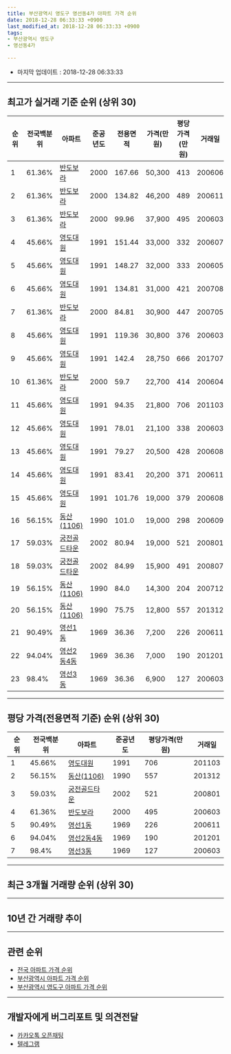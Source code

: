 ```yaml
---
title: 부산광역시 영도구 영선동4가 아파트 가격 순위
date: 2018-12-28 06:33:33 +0900
last_modified_at: 2018-12-28 06:33:33 +0900
tags:
- 부산광역시 영도구
- 영선동4가

---
```


* 마지막 업데이트 : 2018-12-28 06:33:33

---

## 최고가 실거래 기준 순위 (상위 30)


|순위|전국백분위|아파트|준공년도|전용면적|가격(만원)|평당가격(만원)|거래일|
|---|---|---|---|---|---|---|---|
|1|61.36%|[반도보라](https://search.naver.com/search.naver?query=%EB%B6%80%EC%82%B0%EA%B4%91%EC%97%AD%EC%8B%9C+%EC%98%81%EB%8F%84%EA%B5%AC+%EC%98%81%EC%84%A0%EB%8F%994%EA%B0%80+%EB%B0%98%EB%8F%84%EB%B3%B4%EB%9D%BC)|2000|167.66|50,300|413|200606|
|2|61.36%|[반도보라](https://search.naver.com/search.naver?query=%EB%B6%80%EC%82%B0%EA%B4%91%EC%97%AD%EC%8B%9C+%EC%98%81%EB%8F%84%EA%B5%AC+%EC%98%81%EC%84%A0%EB%8F%994%EA%B0%80+%EB%B0%98%EB%8F%84%EB%B3%B4%EB%9D%BC)|2000|134.82|46,200|489|200611|
|3|61.36%|[반도보라](https://search.naver.com/search.naver?query=%EB%B6%80%EC%82%B0%EA%B4%91%EC%97%AD%EC%8B%9C+%EC%98%81%EB%8F%84%EA%B5%AC+%EC%98%81%EC%84%A0%EB%8F%994%EA%B0%80+%EB%B0%98%EB%8F%84%EB%B3%B4%EB%9D%BC)|2000|99.96|37,900|495|200603|
|4|45.66%|[영도대원](https://search.naver.com/search.naver?query=%EB%B6%80%EC%82%B0%EA%B4%91%EC%97%AD%EC%8B%9C+%EC%98%81%EB%8F%84%EA%B5%AC+%EC%98%81%EC%84%A0%EB%8F%994%EA%B0%80+%EC%98%81%EB%8F%84%EB%8C%80%EC%9B%90)|1991|151.44|33,000|332|200607|
|5|45.66%|[영도대원](https://search.naver.com/search.naver?query=%EB%B6%80%EC%82%B0%EA%B4%91%EC%97%AD%EC%8B%9C+%EC%98%81%EB%8F%84%EA%B5%AC+%EC%98%81%EC%84%A0%EB%8F%994%EA%B0%80+%EC%98%81%EB%8F%84%EB%8C%80%EC%9B%90)|1991|148.27|32,000|333|200605|
|6|45.66%|[영도대원](https://search.naver.com/search.naver?query=%EB%B6%80%EC%82%B0%EA%B4%91%EC%97%AD%EC%8B%9C+%EC%98%81%EB%8F%84%EA%B5%AC+%EC%98%81%EC%84%A0%EB%8F%994%EA%B0%80+%EC%98%81%EB%8F%84%EB%8C%80%EC%9B%90)|1991|134.81|31,000|421|200708|
|7|61.36%|[반도보라](https://search.naver.com/search.naver?query=%EB%B6%80%EC%82%B0%EA%B4%91%EC%97%AD%EC%8B%9C+%EC%98%81%EB%8F%84%EA%B5%AC+%EC%98%81%EC%84%A0%EB%8F%994%EA%B0%80+%EB%B0%98%EB%8F%84%EB%B3%B4%EB%9D%BC)|2000|84.81|30,900|447|200705|
|8|45.66%|[영도대원](https://search.naver.com/search.naver?query=%EB%B6%80%EC%82%B0%EA%B4%91%EC%97%AD%EC%8B%9C+%EC%98%81%EB%8F%84%EA%B5%AC+%EC%98%81%EC%84%A0%EB%8F%994%EA%B0%80+%EC%98%81%EB%8F%84%EB%8C%80%EC%9B%90)|1991|119.36|30,800|376|200603|
|9|45.66%|[영도대원](https://search.naver.com/search.naver?query=%EB%B6%80%EC%82%B0%EA%B4%91%EC%97%AD%EC%8B%9C+%EC%98%81%EB%8F%84%EA%B5%AC+%EC%98%81%EC%84%A0%EB%8F%994%EA%B0%80+%EC%98%81%EB%8F%84%EB%8C%80%EC%9B%90)|1991|142.4|28,750|666|201707|
|10|61.36%|[반도보라](https://search.naver.com/search.naver?query=%EB%B6%80%EC%82%B0%EA%B4%91%EC%97%AD%EC%8B%9C+%EC%98%81%EB%8F%84%EA%B5%AC+%EC%98%81%EC%84%A0%EB%8F%994%EA%B0%80+%EB%B0%98%EB%8F%84%EB%B3%B4%EB%9D%BC)|2000|59.7|22,700|414|200604|
|11|45.66%|[영도대원](https://search.naver.com/search.naver?query=%EB%B6%80%EC%82%B0%EA%B4%91%EC%97%AD%EC%8B%9C+%EC%98%81%EB%8F%84%EA%B5%AC+%EC%98%81%EC%84%A0%EB%8F%994%EA%B0%80+%EC%98%81%EB%8F%84%EB%8C%80%EC%9B%90)|1991|94.35|21,800|706|201103|
|12|45.66%|[영도대원](https://search.naver.com/search.naver?query=%EB%B6%80%EC%82%B0%EA%B4%91%EC%97%AD%EC%8B%9C+%EC%98%81%EB%8F%84%EA%B5%AC+%EC%98%81%EC%84%A0%EB%8F%994%EA%B0%80+%EC%98%81%EB%8F%84%EB%8C%80%EC%9B%90)|1991|78.01|21,100|338|200603|
|13|45.66%|[영도대원](https://search.naver.com/search.naver?query=%EB%B6%80%EC%82%B0%EA%B4%91%EC%97%AD%EC%8B%9C+%EC%98%81%EB%8F%84%EA%B5%AC+%EC%98%81%EC%84%A0%EB%8F%994%EA%B0%80+%EC%98%81%EB%8F%84%EB%8C%80%EC%9B%90)|1991|79.27|20,500|428|200608|
|14|45.66%|[영도대원](https://search.naver.com/search.naver?query=%EB%B6%80%EC%82%B0%EA%B4%91%EC%97%AD%EC%8B%9C+%EC%98%81%EB%8F%84%EA%B5%AC+%EC%98%81%EC%84%A0%EB%8F%994%EA%B0%80+%EC%98%81%EB%8F%84%EB%8C%80%EC%9B%90)|1991|83.41|20,200|371|200611|
|15|45.66%|[영도대원](https://search.naver.com/search.naver?query=%EB%B6%80%EC%82%B0%EA%B4%91%EC%97%AD%EC%8B%9C+%EC%98%81%EB%8F%84%EA%B5%AC+%EC%98%81%EC%84%A0%EB%8F%994%EA%B0%80+%EC%98%81%EB%8F%84%EB%8C%80%EC%9B%90)|1991|101.76|19,000|379|200608|
|16|56.15%|[동산(1106)](https://search.naver.com/search.naver?query=%EB%B6%80%EC%82%B0%EA%B4%91%EC%97%AD%EC%8B%9C+%EC%98%81%EB%8F%84%EA%B5%AC+%EC%98%81%EC%84%A0%EB%8F%994%EA%B0%80+%EB%8F%99%EC%82%B0%281106%29)|1990|101.0|19,000|298|200609|
|17|59.03%|[궁전골드타운](https://search.naver.com/search.naver?query=%EB%B6%80%EC%82%B0%EA%B4%91%EC%97%AD%EC%8B%9C+%EC%98%81%EB%8F%84%EA%B5%AC+%EC%98%81%EC%84%A0%EB%8F%994%EA%B0%80+%EA%B6%81%EC%A0%84%EA%B3%A8%EB%93%9C%ED%83%80%EC%9A%B4)|2002|80.94|19,000|521|200801|
|18|59.03%|[궁전골드타운](https://search.naver.com/search.naver?query=%EB%B6%80%EC%82%B0%EA%B4%91%EC%97%AD%EC%8B%9C+%EC%98%81%EB%8F%84%EA%B5%AC+%EC%98%81%EC%84%A0%EB%8F%994%EA%B0%80+%EA%B6%81%EC%A0%84%EA%B3%A8%EB%93%9C%ED%83%80%EC%9A%B4)|2002|84.99|15,900|491|200807|
|19|56.15%|[동산(1106)](https://search.naver.com/search.naver?query=%EB%B6%80%EC%82%B0%EA%B4%91%EC%97%AD%EC%8B%9C+%EC%98%81%EB%8F%84%EA%B5%AC+%EC%98%81%EC%84%A0%EB%8F%994%EA%B0%80+%EB%8F%99%EC%82%B0%281106%29)|1990|84.0|14,300|204|200712|
|20|56.15%|[동산(1106)](https://search.naver.com/search.naver?query=%EB%B6%80%EC%82%B0%EA%B4%91%EC%97%AD%EC%8B%9C+%EC%98%81%EB%8F%84%EA%B5%AC+%EC%98%81%EC%84%A0%EB%8F%994%EA%B0%80+%EB%8F%99%EC%82%B0%281106%29)|1990|75.75|12,800|557|201312|
|21|90.49%|[영선1동](https://search.naver.com/search.naver?query=%EB%B6%80%EC%82%B0%EA%B4%91%EC%97%AD%EC%8B%9C+%EC%98%81%EB%8F%84%EA%B5%AC+%EC%98%81%EC%84%A0%EB%8F%994%EA%B0%80+%EC%98%81%EC%84%A01%EB%8F%99)|1969|36.36|7,200|226|200611|
|22|94.04%|[영선2동4동](https://search.naver.com/search.naver?query=%EB%B6%80%EC%82%B0%EA%B4%91%EC%97%AD%EC%8B%9C+%EC%98%81%EB%8F%84%EA%B5%AC+%EC%98%81%EC%84%A0%EB%8F%994%EA%B0%80+%EC%98%81%EC%84%A02%EB%8F%994%EB%8F%99)|1969|36.36|7,000|190|201201|
|23|98.4%|[영선3동](https://search.naver.com/search.naver?query=%EB%B6%80%EC%82%B0%EA%B4%91%EC%97%AD%EC%8B%9C+%EC%98%81%EB%8F%84%EA%B5%AC+%EC%98%81%EC%84%A0%EB%8F%994%EA%B0%80+%EC%98%81%EC%84%A03%EB%8F%99)|1969|36.36|6,900|127|200603|


---

## 평당 가격(전용면적 기준) 순위 (상위 30)


|순위|전국백분위|아파트|준공년도|평당가격(만원)|거래일|
|---|---|---|---|---|---|
|1|45.66%|[영도대원](https://search.naver.com/search.naver?query=%EB%B6%80%EC%82%B0%EA%B4%91%EC%97%AD%EC%8B%9C+%EC%98%81%EB%8F%84%EA%B5%AC+%EC%98%81%EC%84%A0%EB%8F%994%EA%B0%80+%EC%98%81%EB%8F%84%EB%8C%80%EC%9B%90)|1991|706|201103|
|2|56.15%|[동산(1106)](https://search.naver.com/search.naver?query=%EB%B6%80%EC%82%B0%EA%B4%91%EC%97%AD%EC%8B%9C+%EC%98%81%EB%8F%84%EA%B5%AC+%EC%98%81%EC%84%A0%EB%8F%994%EA%B0%80+%EB%8F%99%EC%82%B0%281106%29)|1990|557|201312|
|3|59.03%|[궁전골드타운](https://search.naver.com/search.naver?query=%EB%B6%80%EC%82%B0%EA%B4%91%EC%97%AD%EC%8B%9C+%EC%98%81%EB%8F%84%EA%B5%AC+%EC%98%81%EC%84%A0%EB%8F%994%EA%B0%80+%EA%B6%81%EC%A0%84%EA%B3%A8%EB%93%9C%ED%83%80%EC%9A%B4)|2002|521|200801|
|4|61.36%|[반도보라](https://search.naver.com/search.naver?query=%EB%B6%80%EC%82%B0%EA%B4%91%EC%97%AD%EC%8B%9C+%EC%98%81%EB%8F%84%EA%B5%AC+%EC%98%81%EC%84%A0%EB%8F%994%EA%B0%80+%EB%B0%98%EB%8F%84%EB%B3%B4%EB%9D%BC)|2000|495|200603|
|5|90.49%|[영선1동](https://search.naver.com/search.naver?query=%EB%B6%80%EC%82%B0%EA%B4%91%EC%97%AD%EC%8B%9C+%EC%98%81%EB%8F%84%EA%B5%AC+%EC%98%81%EC%84%A0%EB%8F%994%EA%B0%80+%EC%98%81%EC%84%A01%EB%8F%99)|1969|226|200611|
|6|94.04%|[영선2동4동](https://search.naver.com/search.naver?query=%EB%B6%80%EC%82%B0%EA%B4%91%EC%97%AD%EC%8B%9C+%EC%98%81%EB%8F%84%EA%B5%AC+%EC%98%81%EC%84%A0%EB%8F%994%EA%B0%80+%EC%98%81%EC%84%A02%EB%8F%994%EB%8F%99)|1969|190|201201|
|7|98.4%|[영선3동](https://search.naver.com/search.naver?query=%EB%B6%80%EC%82%B0%EA%B4%91%EC%97%AD%EC%8B%9C+%EC%98%81%EB%8F%84%EA%B5%AC+%EC%98%81%EC%84%A0%EB%8F%994%EA%B0%80+%EC%98%81%EC%84%A03%EB%8F%99)|1969|127|200603|


---

## 최근 3개월 거래량 순위 (상위 30)


<div style="width:100%;">
    <canvas id="deal_count_ranking" height="250"></canvas>
</div>


<script>
new Chart(document.getElementById("deal_count_ranking"), {
    type: 'horizontalBar',
    data: {
        labels: ['반도보라', '영선2동4동', '영도대원', '영선3동', '영선1동'],
        datasets: [{
            label: '실거래 수',
            data: [2, 2, 1, 1, 1],
            borderColor: "rgba(255, 0, 128, 1)",
            backgroundColor: "rgba(255, 0, 128, 0.5)",
            fill: false,
        }]
    },
    options: {
        responsive: true,
        title: {
            display: true,
            text: '최근 3개월 거래량 순위'
        },
        tooltips: {
            mode: 'index',
            intersect: false,
            callbacks: {
                title: function(tooltipItems, data) {
                    return "실거래 수:";
                },
                label: function(tooltipItem, data) {
                    return data.labels[tooltipItem.index] + ": " + tooltipItem.xLabel;
                }
            }
        },
        hover: {
            mode: 'nearest',
            intersect: true
        },
        scales: {
            xAxes: [{
                display: true,
                scaleLabel: {
                    display: true,
                    labelString: '실거래 수'
                },
                ticks: {
                    suggestedMin: 0,
                }
            }],
            yAxes: [{
                display: true,
                ticks: {
                    autoSkip: false,
                    callback: function(value, index, values) {
                        if (value.length > 15)
                            return value.substr(0, 13) + "...";
                        else
                            return value;
                    }
                },
                scaleLabel: {
                    display: false,
                }
            }]
        }
    }
});

</script>


---

## 10년 간 거래량 추이


<div style="width:100%;">
    <canvas id="deal_progress" height="250"></canvas>
</div>

<script>
new Chart(document.getElementById("deal_progress"), {
    type: 'line',
    data: {
        labels: ['200812','200901','200902','200903','200904','200905','200906','200907','200908','200909','200910','200911','200912','201001','201002','201003','201004','201005','201006','201007','201008','201009','201010','201011','201012','201101','201102','201103','201104','201105','201106','201107','201108','201109','201110','201111','201112','201201','201202','201203','201204','201205','201206','201207','201208','201209','201210','201211','201212','201301','201302','201303','201304','201305','201306','201307','201308','201309','201310','201311','201312','201401','201402','201403','201404','201405','201406','201407','201408','201409','201410','201411','201412','201501','201502','201503','201504','201505','201506','201507','201508','201509','201510','201511','201512','201601','201602','201603','201604','201605','201606','201607','201608','201609','201610','201611','201612','201701','201702','201703','201704','201705','201706','201707','201708','201709','201710','201711','201712','201801','201802','201803','201804','201805','201806','201807','201808','201809','201810','201811','201812'],
        datasets: [{
            label: '실거래 수',
            pointRadius: 1,
            data: [2, 4, 10, 14, 15, 16, 11, 10, 5, 12, 10, 9, 12, 5, 11, 12, 5, 6, 9, 9, 4, 8, 9, 12, 8, 7, 6, 7, 8, 6, 10, 13, 5, 7, 12, 3, 5, 5, 6, 8, 7, 8, 6, 2, 3, 7, 10, 5, 11, 5, 6, 12, 9, 9, 5, 10, 3, 6, 7, 7, 3, 4, 11, 12, 6, 12, 4, 5, 7, 15, 10, 7, 7, 8, 14, 13, 2, 10, 16, 12, 8, 6, 9, 9, 9, 4, 3, 11, 9, 6, 6, 2, 8, 8, 17, 16, 9, 7, 11, 14, 8, 7, 8, 12, 6, 13, 10, 15, 12, 8, 11, 8, 12, 4, 2, 3, 8, 5, 3, 2, 2],
            borderColor: "rgba(255, 201, 14, 1)",
            backgroundColor: "rgba(255, 201, 14, 0.5)",
            fill: true,
        }]
    },
    options: {
        responsive: true,
        title: {
            display: true,
            text: '10년간 거래량 추이'
        },
        tooltips: {
            mode: 'index',
            intersect: false,
        },
        hover: {
            mode: 'nearest',
            intersect: true
        },
        scales: {
            xAxes: [{
                display: true,
                scaleLabel: {
                    display: true,
                    labelString: '년/월'
                }
            }],
            yAxes: [{
                display: true,
                ticks: {
                    suggestedMin: 0,
                },
                scaleLabel: {
                    display: true,
                    labelString: '실거래 수'
                }
            }]
        }
    }
});

</script>


---

## 관련 순위

- [전국 아파트 가격 순위](https://inasie.github.io/apt-ranking/전국)
- [부산광역시 아파트 가격 순위](https://inasie.github.io/apt-ranking/부산광역시)
- [부산광역시 영도구 아파트 가격 순위](https://inasie.github.io/apt-ranking/부산광역시-영도구)


---

## 개발자에게 버그리포트 및 의견전달

- [카카오톡 오픈채팅](https://open.kakao.com/o/gLJUAP4)
- [텔레그램](https://t.me/inasie)

